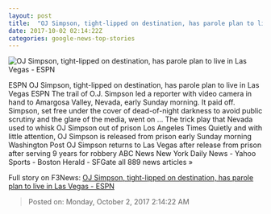 ```yaml
---
layout: post
title:  "OJ Simpson, tight-lipped on destination, has parole plan to live in Las Vegas - ESPN"
date: 2017-10-02 02:14:22Z
categories: google-news-top-stories
---
```


![OJ Simpson, tight-lipped on destination, has parole plan to live in Las Vegas - ESPN](http://a4.espncdn.com/combiner/i?img=%2Fphoto%2F2017%2F0721%2Fr234445_1296x729_16%2D9.jpg)

ESPN OJ Simpson, tight-lipped on destination, has parole plan to live in Las Vegas ESPN The trail of O.J. Simpson led a reporter with video camera in hand to Amargosa Valley, Nevada, early Sunday morning. It paid off. Simpson, set free under the cover of dead-of-night darkness to avoid public scrutiny and the glare of the media, went on ... The trick play that Nevada used to whisk OJ Simpson out of prison Los Angeles Times Quietly and with little attention, OJ Simpson is released from prison early Sunday morning Washington Post OJ Simpson returns to Las Vegas after release from prison after serving 9 years for robbery ABC News New York Daily News - Yahoo Sports - Boston Herald - SFGate all 889 news articles »


Full story on F3News: [OJ Simpson, tight-lipped on destination, has parole plan to live in Las Vegas - ESPN](http://www.f3nws.com/n/u2SHq)

> Posted on: Monday, October 2, 2017 2:14:22 AM
